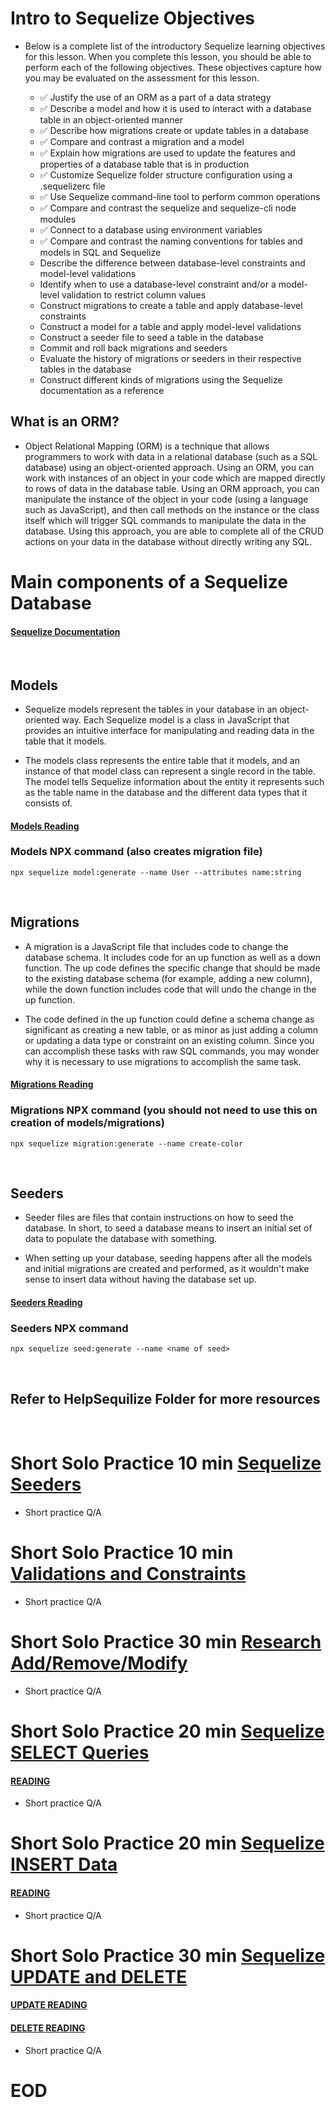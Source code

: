 # Intro to Sequelize Objectives
- Below is a complete list of the introductory Sequelize learning objectives for this lesson. When you complete this lesson, you should be able to perform each of the following objectives. These objectives capture how you may be evaluated on the assessment for this lesson.

    - ✅ Justify the use of an ORM as a part of a data strategy
    - ✅ Describe a model and how it is used to interact with a database table in an object-oriented manner
    - ✅ Describe how migrations create or update tables in a database
    - ✅ Compare and contrast a migration and a model
    - ✅ Explain how migrations are used to update the features and properties of a database table that is in production
    - ✅ Customize Sequelize folder structure configuration using a .sequelizerc file
    - ✅ Use Sequelize command-line tool to perform common operations
    - ✅ Compare and contrast the sequelize and sequelize-cli node modules
    - ✅ Connect to a database using environment variables
    - ✅ Compare and contrast the naming conventions for tables and models in SQL and Sequelize
    -  Describe the difference between database-level constraints and model-level validations
    - Identify when to use a database-level constraint and/or a model-level validation to restrict column values
    - Construct migrations to create a table and apply database-level constraints
    - Construct a model for a table and apply model-level validations
    - Construct a seeder file to seed a table in the database
    - Commit and roll back migrations and seeders
    - Evaluate the history of migrations or seeders in their respective tables in the database
    - Construct different kinds of migrations using the Sequelize documentation as a reference

## What is an ORM?
- Object Relational Mapping (ORM) is a technique that allows programmers to work with data in a relational database (such as a SQL database) using an object-oriented approach. Using an ORM, you can work with instances of an object in your code which are mapped directly to rows of data in the database table. Using an ORM approach, you can manipulate the instance of the object in your code (using a language such as JavaScript), and then call methods on the instance or the class itself which will trigger SQL commands to manipulate the data in the database. Using this approach, you are able to complete all of the CRUD actions on your data in the database without directly writing any SQL.


# Main components of a Sequelize Database
#### [Sequelize Documentation](https://sequelize.org/docs/v6/)

<br/>

## Models
- Sequelize models represent the tables in your database in an object-oriented way. Each Sequelize model is a class in JavaScript that provides an intuitive interface for manipulating and reading data in the table that it models.

- The models class represents the entire table that it models, and an instance of that model class can represent a single record in the table. The model tells Sequelize information about the entity it represents such as the table name in the database and the different data types that it consists of.
#### [Models Reading](https://open.appacademy.io/learn/js-py---pt-aug-2022-online/week-21---express-and-sequelize/what-are-sequelize-models-)

### Models NPX command (also creates migration file)
```
npx sequelize model:generate --name User --attributes name:string
```

<br/>

## Migrations
- A migration is a JavaScript file that includes code to change the database schema. It includes code for an up function as well as a down function. The up code defines the specific change that should be made to the existing database schema (for example, adding a new column), while the down function includes code that will undo the change in the up function.

- The code defined in the up function could define a schema change as significant as creating a new table, or as minor as just adding a column or updating a data type or constraint on an existing column. Since you can accomplish these tasks with raw SQL commands, you may wonder why it is necessary to use migrations to accomplish the same task.

#### [Migrations Reading](https://open.appacademy.io/learn/js-py---pt-aug-2022-online/week-21---express-and-sequelize/why-migrations-are-important)
### Migrations NPX command (you should not need to use this on creation of models/migrations)
```
npx sequelize migration:generate --name create-color
```

<br/>

## Seeders
- Seeder files are files that contain instructions on how to seed the database. In short, to seed a database means to insert an initial set of data to populate the database with something.

- When setting up your database, seeding happens after all the models and initial migrations are created and performed, as it wouldn't make sense to insert data without having the database set up.
#### [Seeders Reading](https://open.appacademy.io/learn/js-py---pt-aug-2022-online/week-21---express-and-sequelize/what-are-sequelize-seeders-)
### Seeders NPX command
```
npx sequelize seed:generate --name <name of seed>
```

<br/>

## Refer to HelpSequilize Folder for more resources

<br/>

# Short Solo Practice 10 min [Sequelize Seeders](https://open.appacademy.io/learn/js-py---pt-aug-2022-online/week-21---express-and-sequelize/practice--sequelize-seeders)
- Short practice Q/A
# Short Solo Practice 10 min [Validations and Constraints](https://open.appacademy.io/learn/js-py---pt-aug-2022-online/week-21---express-and-sequelize/practice--validations-and-constraints)
- Short practice Q/A
# Short Solo Practice 30 min [Research Add/Remove/Modify](https://open.appacademy.io/learn/js-py---pt-aug-2022-online/week-21---express-and-sequelize/practice--research-add-remove-modify-columns-migrations)
- Short practice Q/A
# Short Solo Practice 20 min [Sequelize SELECT Queries](https://open.appacademy.io/learn/js-py---pt-aug-2022-online/week-21---express-and-sequelize/practice--sequelize-select-queries)
#### [READING](https://open.appacademy.io/learn/js-py---pt-aug-2022-online/week-21---express-and-sequelize/select-queries-in-sequelize)
- Short practice Q/A
# Short Solo Practice 20 min [Sequelize INSERT Data](https://open.appacademy.io/learn/js-py---pt-aug-2022-online/week-21---express-and-sequelize/practice--sequelize-insert-data)
#### [READING](https://open.appacademy.io/learn/js-py---pt-aug-2022-online/week-21---express-and-sequelize/insert-data-in-sequelize)
- Short practice Q/A
# Short Solo Practice 30 min [Sequelize UPDATE and DELETE](https://open.appacademy.io/learn/js-py---pt-aug-2022-online/week-21---express-and-sequelize/practice--sequelize-update-and-delete-singular-records)
#### [UPDATE READING](https://open.appacademy.io/learn/js-py---pt-aug-2022-online/week-21---express-and-sequelize/update-data-in-sequelize)
#### [DELETE READING](https://open.appacademy.io/learn/js-py---pt-aug-2022-online/week-21---express-and-sequelize/delete-data-in-sequelize)
- Short practice Q/A


# EOD
